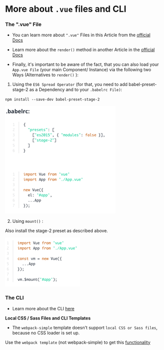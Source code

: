 # More about `.vue` files and CLI

### The ".vue" File

* You can learn more about `".vue"` Files in this Article from the [official Docs](http://vuejs.org/guide/single-file-components.html)

* Learn more about the `render()`  method in another Article in the [official Docs](http://vuejs.org/guide/render-function.html)

* Finally, it's important to be aware of the fact, that you can also load your `App.vue File` (your main Component/ Instance) via the following two Ways (Alternatives to `render()` ):

1. Using the `ES6 Spread Operator` (for that, you need to add babel-preset-stage-2 as a Dependency and to your `.babelrc File)`:

`npm install --save-dev babel-preset-stage-2`

![babel.rc](../babel.rc.png)

2. Using `mount()` :

Also install the stage-2 preset as described above.

![mount](../mount.png)

### The CLI

* Learn more about the CLI [here](https://github.com/vuejs/vue-cli)

**Local CSS / Sass Files and CLI Templates**

* The `webpack-simple` template doesn't support `local CSS or Sass files`, because no CSS loader is set up.

Use the `webpack template` (not webpack-simple) to get this [functionality](https://github.com/vuejs-templates/webpack)

